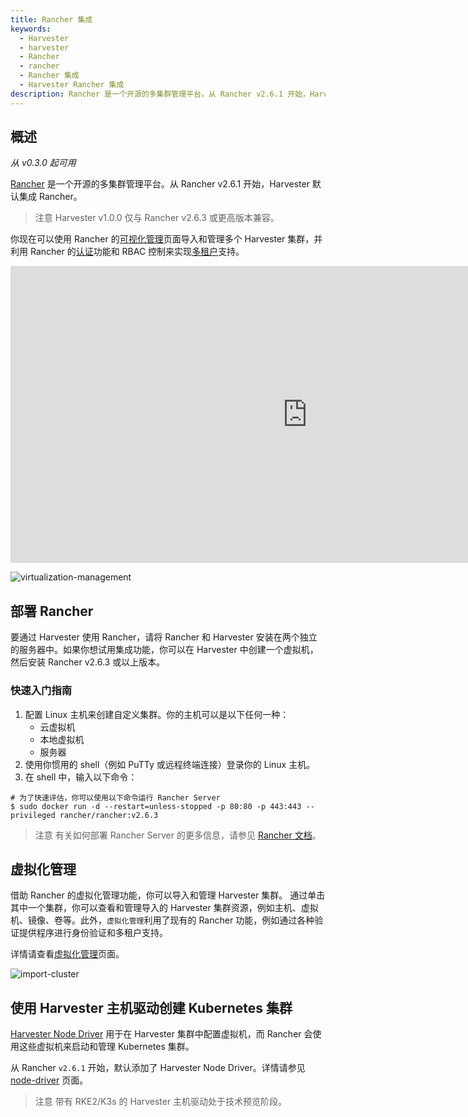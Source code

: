 ```yaml
---
title: Rancher 集成
keywords:
  - Harvester
  - harvester
  - Rancher
  - rancher
  - Rancher 集成
  - Harvester Rancher 集成
description: Rancher 是一个开源的多集群管理平台。从 Rancher v2.6.1 开始，Harvester 默认集成 Rancher。
---
```


## 概述

_从 v0.3.0 起可用_

[Rancher](https://github.com/rancher/rancher) 是一个开源的多集群管理平台。从 Rancher v2.6.1 开始，Harvester 默认集成 Rancher。

> 注意
> Harvester v1.0.0 仅与 Rancher v2.6.3 或更高版本兼容。

你现在可以使用 Rancher 的[可视化管理](virtualization-management.md)页面导入和管理多个 Harvester 集群，并利用 Rancher 的[认证](https://rancher.com/docs/rancher/v2.6/en/admin-settings/authentication/)功能和 RBAC 控制来实现[多租户](https://rancher.com/docs/rancher/v2.6/en/admin-settings/rbac/)支持。

<div class="text-center">
<iframe width="950" height="475" src="https://www.youtube.com/embed/fyxDm3HVwWI" title="YouTube video player" frameborder="0" allow="accelerometer; autoplay; clipboard-write; encrypted-media; gyroscope; picture-in-picture" allowfullscreen></iframe>
</div>

![virtualization-management](assets/virtualization-management.png)

## 部署 Rancher

要通过 Harvester 使用 Rancher，请将 Rancher 和 Harvester 安装在两个独立的服务器中。如果你想试用集成功能，你可以在 Harvester 中创建一个虚拟机，然后安装 Rancher v2.6.3 或以上版本。

### 快速入门指南

1. 配置 Linux 主机来创建自定义集群。你的主机可以是以下任何一种：
   - 云虚拟机
   - 本地虚拟机
   - 服务器
1. 使用你惯用的 shell（例如 PuTTy 或远程终端连接）登录你的 Linux 主机。
1. 在 shell 中，输入以下命令：

```shell
# 为了快速评估，你可以使用以下命令运行 Rancher Server
$ sudo docker run -d --restart=unless-stopped -p 80:80 -p 443:443 --privileged rancher/rancher:v2.6.3
```

> 注意
> 有关如何部署 Rancher Server 的更多信息，请参见 [Rancher 文档](https://rancher.com/docs/rancher/v2.6/en/quick-start-guide/deployment/)。

## 虚拟化管理

借助 Rancher 的虚拟化管理功能，你可以导入和管理 Harvester 集群。
通过单击其中一个集群，你可以查看和管理导入的 Harvester 集群资源，例如主机、虚拟机、镜像、卷等。此外，`虚拟化管理`利用了现有的 Rancher 功能，例如通过各种验证提供程序进行身份验证和多租户支持。

详情请查看[虚拟化管理](virtualization-management.md)页面。

![import-cluster](assets/import-harvester-cluster.png)

## 使用 Harvester 主机驱动创建 Kubernetes 集群

[Harvester Node Driver](node-driver.md) 用于在 Harvester 集群中配置虚拟机，而 Rancher 会使用这些虚拟机来启动和管理 Kubernetes 集群。

从 Rancher `v2.6.1` 开始，默认添加了 Harvester Node Driver。详情请参见 [node-driver](node-driver.md) 页面。

> 注意
> 带有 RKE2/K3s 的 Harvester 主机驱动处于技术预览阶段。
